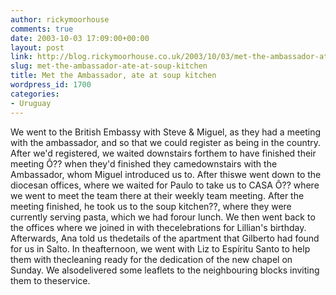 ```yaml
---
author: rickymoorhouse
comments: true
date: 2003-10-03 17:09:00+00:00
layout: post
link: http://blog.rickymoorhouse.co.uk/2003/10/03/met-the-ambassador-ate-at-soup-kitchen/
slug: met-the-ambassador-ate-at-soup-kitchen
title: Met the Ambassador, ate at soup kitchen
wordpress_id: 1700
categories:
- Uruguay
---
```


We went to the British Embassy with Steve & Miguel, as they had a meeting with the ambassador, and so that we could register as being in the country. After we'd registered, we waited downstairs forthem to have finished their meeting Ô?? when they'd finished they camedownstairs with the Ambassador, whom Miguel introduced us to. After thiswe went down to the diocesan offices, where we waited for Paulo to take us to CASA Ô?? where we went to meet the team there at their weekly team meeting. After the meeting finished, he took us to the soup kitchen??, where they were currently serving pasta, which we had forour lunch. We then went back to the offices where we joined in with thecelebrations for Lillian's birthday. Afterwards, Ana told us thedetails of the apartment that Gilberto had found for us in Salto. In theafternoon, we went with Liz to Espíritu Santo to help them with thecleaning ready for the dedication of the new chapel on Sunday. We alsodelivered some leaflets to the neighbouring blocks inviting them to theservice.
